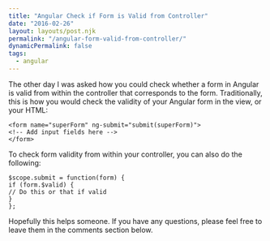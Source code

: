 ```yaml
---
title: "Angular Check if Form is Valid from Controller"
date: "2016-02-26"
layout: layouts/post.njk
permalink: "/angular-form-valid-from-controller/"
dynamicPermalink: false
tags:
  - angular
---
```


The other day I was asked how you could check whether a form in Angular is valid from within the controller that corresponds to the form. Traditionally, this is how you would check the validity of your Angular form in the view, or your HTML:

```
<form name="superForm" ng-submit="submit(superForm)">
<!-- Add input fields here -->
</form>
```

To check form validity from within your controller, you can also do the following:

```
$scope.submit = function(form) {
if (form.$valid) {
// Do this or that if valid
}
};
```

Hopefully this helps someone. If you have any questions, please feel free to leave them in the comments section below.
